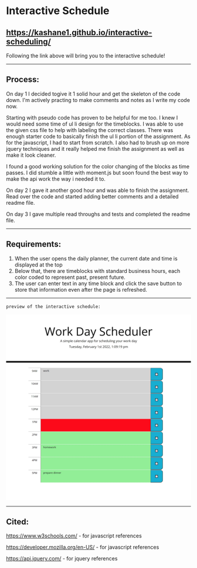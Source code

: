 # Interactive Schedule
https://kashane1.github.io/interactive-scheduling/
-----------
Following the link above will bring you to the interactive schedule!

-----------
Process:
-----------
On day 1 I decided togive it 1 solid hour and get the skeleton of the code down. I'm actively practing to make comments and notes as I write my code now. 

Starting with pseudo code has proven to be helpful for me too. I knew I would need some time of ul li design for the timeblocks. I was able to use the given css file to help with labeling the correct classes. There was enough starter code to basically finish the ul li portion of the assignment. As for the javascript, I had to start from scratch. I also had to brush up on more jquery techniques and it really helped me finish the assignment as well as make it look cleaner. 

I found a good working solution for the color changing of the blocks as time passes. I did stumble a little with moment.js but soon found the best way to make the api work the way i needed it to.

On day 2 I gave it another good hour and was able to finish the assignment. Read over the code and started adding better comments and a detailed readme file.

On day 3 I gave multiple read throughs and tests and completed the readme file.


-----------
Requirements:
-----------
1. When the user opens the daily planner, the current date and time is displayed at the top
2. Below that, there are timeblocks with standard business hours, each color coded to represent past, present future.
3. The user can enter text in any time block and click the save button to store that information even after the page is refreshed.

-----------
```
preview of the interactive schedule:
```
![Image](./assets/images/screenshot.jpg "screenshot of the interactive schedule")

-----------
Cited:
-----------
https://www.w3schools.com/ - for javascript references

https://developer.mozilla.org/en-US/ - for javascript references

https://api.jquery.com/ - for jquery references